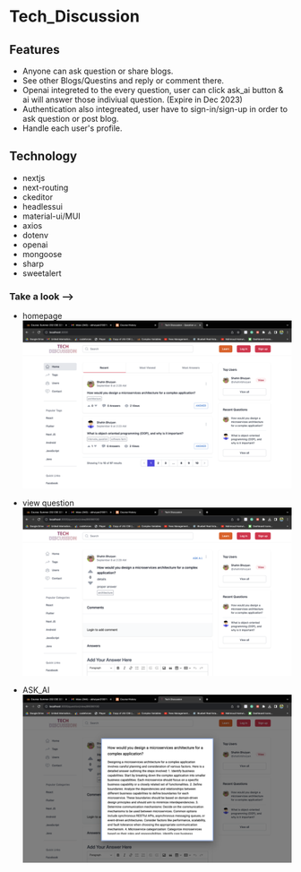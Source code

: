 # Tech_Discussion


## Features
- Anyone can ask question or share blogs.
- See other Blogs/Questins and reply or comment there.
- Openai integreted to the every question, user can click ask_ai button & ai will answer those indiviual question. (Expire in Dec 2023)
- Authentication also integreated, user have to sign-in/sign-up in order to ask question or post blog.
- Handle each user's profile.

## Technology
- nextjs
- next-routing
- ckeditor
- headlessui
- material-ui/MUI
- axios
- dotenv
- openai
- mongoose
- sharp
- sweetalert

### Take a look -->
- homepage
![alt text](public/site1.png)

- view question
![alt text](public/site2.png)

- ASK_AI
![alt text](public/site3.png)
